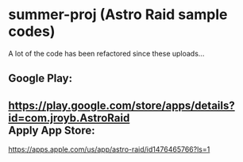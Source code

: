 # summer-proj (Astro Raid sample codes)

A lot of the code has been refactored since these uploads...

Google Play:
-
https://play.google.com/store/apps/details?id=com.jroyb.AstroRaid
\
Apply App Store:
-
https://apps.apple.com/us/app/astro-raid/id1476465766?ls=1
